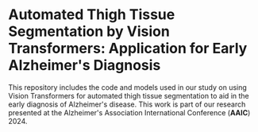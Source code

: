# Automated Thigh Tissue Segmentation by Vision Transformers: Application for Early Alzheimer's Diagnosis

This repository includes the code and models used in our study on using Vision Transformers for automated thigh tissue segmentation to aid in the early diagnosis of Alzheimer's disease. This work is part of our research presented at the Alzheimer's Association International Conference (**AAIC**) 2024.
